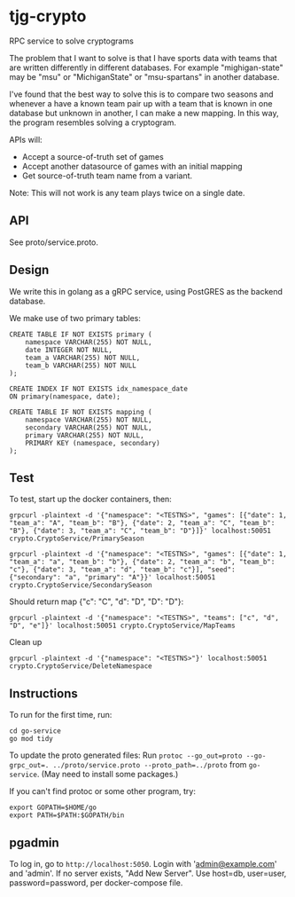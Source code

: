 # tjg-crypto
RPC service to solve cryptograms

The problem that I want to solve is that I have sports data with teams that are written differently in different databases.  For example "mighigan-state" may be "msu" or "MichiganState" or "msu-spartans" in another database.

I've found that the best way to solve this is to compare two seasons and whenever a have a known team pair up with a team that is known in one database but unknown in another, I can make a new mapping.  In this way, the program resembles solving a cryptogram.

APIs will:
- Accept a source-of-truth set of games
- Accept another datasource of games with an initial mapping
- Get source-of-truth team name from a variant.

Note:  This will not work is any team plays twice on a single date.

## API

See proto/service.proto.

## Design

We write this in golang as a gRPC service, using PostGRES as the backend database.

We make use of two primary tables:

```
CREATE TABLE IF NOT EXISTS primary (
    namespace VARCHAR(255) NOT NULL,
    date INTEGER NOT NULL,
    team_a VARCHAR(255) NOT NULL,
    team_b VARCHAR(255) NOT NULL
);

CREATE INDEX IF NOT EXISTS idx_namespace_date
ON primary(namespace, date);

CREATE TABLE IF NOT EXISTS mapping (
    namespace VARCHAR(255) NOT NULL,
    secondary VARCHAR(255) NOT NULL,
    primary VARCHAR(255) NOT NULL,
    PRIMARY KEY (namespace, secondary)
);
```

## Test

To test, start up the docker containers, then:

```
grpcurl -plaintext -d '{"namespace": "<TESTNS>", "games": [{"date": 1, "team_a": "A", "team_b": "B"}, {"date": 2, "team_a": "C", "team_b": "B"}, {"date": 3, "team_a": "C", "team_b": "D"}]}' localhost:50051 crypto.CryptoService/PrimarySeason
```

```
grpcurl -plaintext -d '{"namespace": "<TESTNS>", "games": [{"date": 1, "team_a": "a", "team_b": "b"}, {"date": 2, "team_a": "b", "team_b": "c"}, {"date": 3, "team_a": "d", "team_b": "c"}], "seed": {"secondary": "a", "primary": "A"}}' localhost:50051 crypto.CryptoService/SecondarySeason
```

Should return map {"c": "C", "d": "D", "D": "D"}:

```
grpcurl -plaintext -d '{"namespace": "<TESTNS>", "teams": ["c", "d", "D", "e"]}' localhost:50051 crypto.CryptoService/MapTeams
```

Clean up

```
grpcurl -plaintext -d '{"namespace": "<TESTNS>"}' localhost:50051 crypto.CryptoService/DeleteNamespace
```

## Instructions

To run for the first time, run:
```
cd go-service
go mod tidy
```

To update the proto generated files:  Run `protoc --go_out=proto --go-grpc_out=. ../proto/service.proto --proto_path=../proto` from `go-service`.  (May need to install some packages.)

If you can't find protoc or some other program, try:

```
export GOPATH=$HOME/go
export PATH=$PATH:$GOPATH/bin
```

## pgadmin

To log in, go to `http://localhost:5050`.  Login with 'admin@example.com' and 'admin'.  If no server exists, "Add New Server".  Use host=db, user=user, password=password, per docker-compose file.
